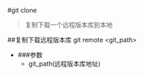 #git clone
>复制下载一个远程版本库到本地

##复制下载远程版本库
    git remote <git_path>
    
*   ###参数
    *   git_path(远程版本库地址) 